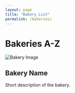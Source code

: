 ```yaml
---
layout: page
title: "Bakery List"
permalink: /bakeries/
---
```


# Bakeries A-Z

<div class="bakery-grid">

<!-- Example tile -->
<div class="Bread By Bike">
  <img src="/assets/images/placeholder.jpg" alt="Bakery Image">
  <h2>Bakery Name</h2>
  <p>Short description of the bakery.</p>
</div>

<!-- Repeat tiles for other bakeries -->

</div>